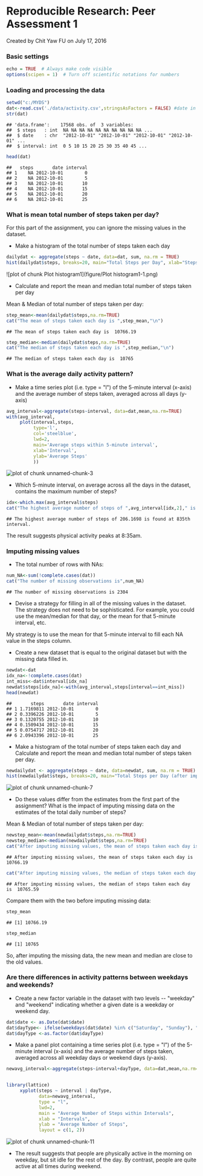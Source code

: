 Reproducible Research: Peer Assessment 1
==========================================
Created by Chit Yaw FU on July 17, 2016

### Basic settings

```r
echo = TRUE  # Always make code visible
options(scipen = 1)  # Turn off scientific notations for numbers
```



### Loading and processing the data

```r
setwd("c:/MYDS")
dat<-read.csv('./data/activity.csv',stringsAsFactors = FALSE) #date in 2nd col read in as chr
str(dat)
```

```
## 'data.frame':	17568 obs. of  3 variables:
##  $ steps   : int  NA NA NA NA NA NA NA NA NA NA ...
##  $ date    : chr  "2012-10-01" "2012-10-01" "2012-10-01" "2012-10-01" ...
##  $ interval: int  0 5 10 15 20 25 30 35 40 45 ...
```

```r
head(dat)
```

```
##   steps       date interval
## 1    NA 2012-10-01        0
## 2    NA 2012-10-01        5
## 3    NA 2012-10-01       10
## 4    NA 2012-10-01       15
## 5    NA 2012-10-01       20
## 6    NA 2012-10-01       25
```



### What is mean total number of steps taken per day?
For this part of the assignment, you can ignore the missing values in the dataset.

* Make a histogram of the total number of steps taken each day

```r
dailydat <- aggregate(steps ~ date, data=dat, sum, na.rm = TRUE)
hist(dailydat$steps, breaks=20, main="Total Steps per Day", xlab="Steps", ylab="Frequency", col="lightgreen")
```

![plot of chunk Plot histogram1](figure/Plot histogram1-1.png)

* Calculate and report the mean and median total number of steps taken per day

Mean & Median of total number of steps taken per day:

```r
step_mean<-mean(dailydat$steps,na.rm=TRUE)
cat("The mean of steps taken each day is ",step_mean,"\n")
```

```
## The mean of steps taken each day is  10766.19
```

```r
step_median<-median(dailydat$steps,na.rm=TRUE)
cat("The median of steps taken each day is ",step_median,"\n")
```

```
## The median of steps taken each day is  10765
```



### What is the average daily activity pattern?
* Make a time series plot (i.e. type = "l") of the 5-minute interval (x-axis) and the average number of steps taken, averaged across all days (y-axis)


```r
avg_interval<-aggregate(steps~interval, data=dat,mean,na.rm=TRUE)
with(avg_interval,
     plot(interval,steps,
          type='l',
          col='steelblue',
          lwd=2,
          main='Average steps within 5-minute interval',
          xlab='Interval',
          ylab='Average Steps'
          ))
```

![plot of chunk unnamed-chunk-3](figure/unnamed-chunk-3-1.png)

* Which 5-minute interval, on average across all the days in the dataset, contains the maximum number of steps?

```r
idx<-which.max(avg_interval$steps)
cat("The highest average number of steps of ",avg_interval[idx,2]," is found at ",avg_interval[idx,1],"th interval.\n",sep="")
```

```
## The highest average number of steps of 206.1698 is found at 835th interval.
```
The result suggests physical activity peaks at 8:35am. 


### Imputing missing values
* The total number of rows with NAs:


```r
num_NA<-sum(!complete.cases(dat))
cat("The number of missing observations is",num_NA)
```

```
## The number of missing observations is 2304
```

* Devise a strategy for filling in all of the missing values in the dataset. The strategy does not need to be sophisticated. For example, you could use the mean/median for that day, or the mean for that 5-minute interval, etc.

My strategy is to use the mean for that 5-minute interval to fill each NA value in the steps column.

* Create a new dataset that is equal to the original dataset but with the missing data filled in.


```r
newdat<-dat
idx_na<-!complete.cases(dat) 
int_miss<-dat$interval[idx_na] 
newdat$steps[idx_na]<-with(avg_interval,steps[interval==int_miss]) 
head(newdat)
```

```
##       steps       date interval
## 1 1.7169811 2012-10-01        0
## 2 0.3396226 2012-10-01        5
## 3 0.1320755 2012-10-01       10
## 4 0.1509434 2012-10-01       15
## 5 0.0754717 2012-10-01       20
## 6 2.0943396 2012-10-01       25
```

* Make a histogram of the total number of steps taken each day and Calculate and report the mean and median total number of steps taken per day. 


```r
newdailydat <- aggregate(steps ~ date, data=newdat, sum, na.rm = TRUE)
hist(newdailydat$steps, breaks=20, main="Total Steps per Day (after imputing missign values)", xlab="Steps", ylab="Frequency", col="darkblue")
```

![plot of chunk unnamed-chunk-7](figure/unnamed-chunk-7-1.png)


* Do these values differ from the estimates from the first part of the assignment? What is the impact of imputing missing data on the estimates of the total daily number of steps?

Mean & Median of total number of steps taken per day:

```r
newstep_mean<-mean(newdailydat$steps,na.rm=TRUE)
newstep_median<-median(newdailydat$steps,na.rm=TRUE)
cat("After imputing missing values, the mean of steps taken each day is ",newstep_mean,"\n")
```

```
## After imputing missing values, the mean of steps taken each day is  10766.19
```

```r
cat("After imputing missing values, the median of steps taken each day is ",newstep_median,"\n")
```

```
## After imputing missing values, the median of steps taken each day is  10765.59
```
Compare them with the two before imputing missing data:

```r
step_mean
```

```
## [1] 10766.19
```

```r
step_median
```

```
## [1] 10765
```
So, after imputing the missing data, the new mean and median are close to the old values. 

### Are there differences in activity patterns between weekdays and weekends?

* Create a new factor variable in the dataset with two levels -- "weekday" and "weekend" indicating whether a given date is a weekday or weekend day.


```r
dat$date <- as.Date(dat$date)
dat$dayType<- ifelse(weekdays(dat$date) %in% c("Saturday", "Sunday"), "weekend", "weekday")
dat$dayType <-as.factor(dat$dayType)
```

* Make a panel plot containing a time series plot (i.e. type = "l") of the 5-minute interval (x-axis) and the average number of steps taken, averaged across all weekday days or weekend days (y-axis).


```r
newavg_interval<-aggregate(steps~interval+dayType, data=dat,mean,na.rm=TRUE)


library(lattice)
     xyplot(steps ~ interval | dayType, 
            data=newavg_interval,
            type = "l",  
            lwd=2,
            main = "Average Number of Steps within Intervals",
            xlab = "Intervals",
            ylab = "Average Number of Steps",
            layout = c(1, 2))
```

![plot of chunk unnamed-chunk-11](figure/unnamed-chunk-11-1.png)


* The result suggests that people are physically active in the morning on weekday, but sit idle for the rest of the day. By contrast, people are quite active at all times during weekend.  
